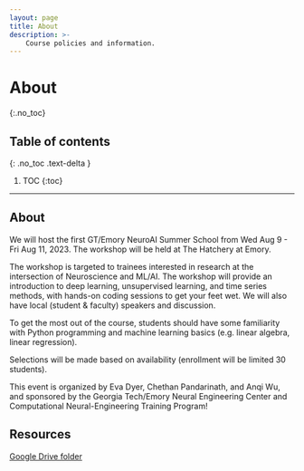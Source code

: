 ```yaml
---
layout: page
title: About
description: >-
    Course policies and information.
---
```


# About
{:.no_toc}

## Table of contents
{: .no_toc .text-delta }

1. TOC
{:toc}

---

## About

We will host the first GT/Emory NeuroAI Summer School from Wed Aug 9 - Fri Aug 11, 2023. The workshop will be held at The Hatchery at Emory.

The workshop is targeted to trainees interested in research at the intersection of Neuroscience and ML/AI. The workshop will provide an introduction to deep learning, unsupervised learning, and time series methods, with hands-on coding sessions to get your feet wet. We will also have local (student & faculty) speakers and discussion.

To get the most out of the course, students should have some familiarity with Python programming and machine learning basics (e.g. linear algebra, linear regression).

Selections will be made based on availability (enrollment will be limited 30 students).

This event is organized by Eva Dyer, Chethan Pandarinath, and Anqi Wu, and sponsored by the Georgia Tech/Emory Neural Engineering Center and Computational Neural-Engineering Training Program!

## Resources

[Google Drive folder](https://drive.google.com/drive/folders/1N8rqa3fcRQgl5CSpL7zRjxPORK5yaw-F?usp=drive_link])


